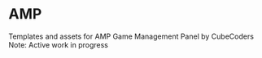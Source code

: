 # AMP
 Templates and assets for AMP Game Management Panel by CubeCoders
 Note: Active work in progress
